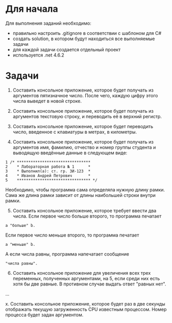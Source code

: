 # Для начала

Для выполнения заданий необходимо:
- правильно настроить .gitignore в соответствии с шаблоном для C#
- создать solution, в котором будут находиться все выполняемые задачи
- для каждой задачи создается отдельный проект
- используется .net 4.6.2

# Задачи

1. Составить консольное приложение, которое будет получать из аргументов пятизначное число. После чего, каждую цифру этого числа выведет в новой строке.

2. Составить консольное приложение, которое будет получать из аргументов текстовую строку, и переводить её в верхний регистр.

3. Составить консольное приложение, которое будет переводить число, введенное с клавиатуры в метрах, в километры.

4. Составить консольное приложение, которое будет получать из аргументов имя, фамилию, отчество и номер группы студента и выводящую введённые данные в следующем виде:
```
1 /* ********************************
2    * Лабораторная работа № 1      *
3    * Выполнил(а): ст. гр. ЗИ-123  *
4    * Иванов Андрей Петрович       *
5    ******************************** */
```
Необходимо, чтобы программа сама определяла нужную длину рамки. Сама же длина рамки зависит от длины наибольшей строки внутри рамки.

5. Составить консольное приложение, которое требует ввести два числа. Если первое число больше второго, то программа печатает 
```
a "больше" b.
```
Если первое число меньше второго, то программа печатает
```
a "меньше" b.
```
А если числа равны, программа напечатает сообщение
```
"числа равны".
```
6. Составить консольное приложение для увеличения всех трех переменных, полученных аргументами, на 5, если среди них есть хотя бы две равные. В противном случае выдать ответ "равных нет".

...

x. Составить консольное приложение, которое будет раз в две секунды отображать текущую загруженность CPU известным процессом. Номер процесса будет задан аргументом.

